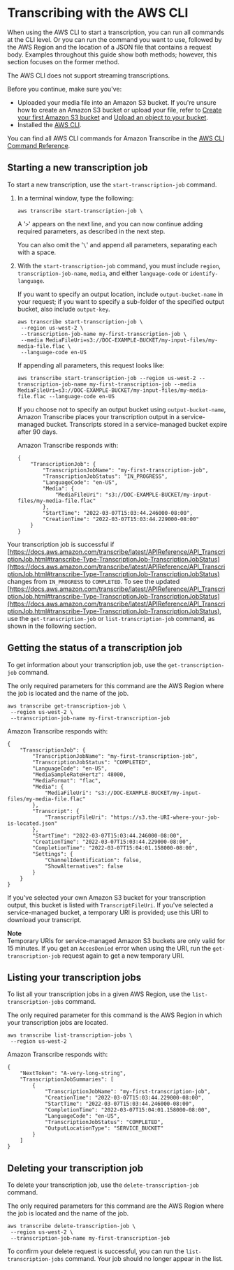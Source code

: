 # Transcribing with the AWS CLI<a name="getting-started-cli"></a>

When using the AWS CLI to start a transcription, you can run all commands at the CLI level\. Or you can run the command you want to use, followed by the AWS Region and the location of a JSON file that contains a request body\. Examples throughout this guide show both methods; however, this section focuses on the former method\.

The AWS CLI does not support streaming transcriptions\.

Before you continue, make sure you've:
+ Uploaded your media file into an Amazon S3 bucket\. If you're unsure how to create an Amazon S3 bucket or upload your file, refer to [Create your first Amazon S3 bucket](https://docs.aws.amazon.com/AmazonS3/latest/userguide/creating-bucket.html) and [Upload an object to your bucket](https://docs.aws.amazon.com/AmazonS3/latest/userguide/uploading-an-object-bucket.html)\.
+ Installed the [AWS CLI](getting-started.md#getting-started-api)\.

You can find all AWS CLI commands for Amazon Transcribe in the [AWS CLI Command Reference](https://awscli.amazonaws.com/v2/documentation/api/latest/reference/transcribe/index.html#cli-aws-transcribe)\.

## Starting a new transcription job<a name="getting-started-cli-start-job"></a>

To start a new transcription, use the `start-transcription-job` command\.

1. In a terminal window, type the following:

   ```
   aws transcribe start-transcription-job \
   ```

   A '`>`' appears on the next line, and you can now continue adding required parameters, as described in the next step\.

   You can also omit the '`\`' and append all parameters, separating each with a space\.

1. With the `start-transcription-job` command, you must include `region`, `transcription-job-name`, `media`, and either `language-code` or `identify-language`\.

   If you want to specify an output location, include `output-bucket-name` in your request; if you want to specify a sub\-folder of the specified output bucket, also include `output-key`\.

   ```
   aws transcribe start-transcription-job \
    --region us-west-2 \
    --transcription-job-name my-first-transcription-job \
    --media MediaFileUri=s3://DOC-EXAMPLE-BUCKET/my-input-files/my-media-file.flac \
    --language-code en-US
   ```

   If appending all parameters, this request looks like:

   ```
   aws transcribe start-transcription-job --region us-west-2 --transcription-job-name my-first-transcription-job --media MediaFileUri=s3://DOC-EXAMPLE-BUCKET/my-input-files/my-media-file.flac --language-code en-US
   ```

   If you choose not to specify an output bucket using `output-bucket-name`, Amazon Transcribe places your transcription output in a service\-managed bucket\. Transcripts stored in a service\-managed bucket expire after 90 days\.

   Amazon Transcribe responds with:

   ```
   {
       "TranscriptionJob": {
           "TranscriptionJobName": "my-first-transcription-job",
           "TranscriptionJobStatus": "IN_PROGRESS",
           "LanguageCode": "en-US",
           "Media": {
               "MediaFileUri": "s3://DOC-EXAMPLE-BUCKET/my-input-files/my-media-file.flac"
           },
           "StartTime": "2022-03-07T15:03:44.246000-08:00",
           "CreationTime": "2022-03-07T15:03:44.229000-08:00"
       }
   }
   ```

Your transcription job is successful if [https://docs.aws.amazon.com/transcribe/latest/APIReference/API_TranscriptionJob.html#transcribe-Type-TranscriptionJob-TranscriptionJobStatus](https://docs.aws.amazon.com/transcribe/latest/APIReference/API_TranscriptionJob.html#transcribe-Type-TranscriptionJob-TranscriptionJobStatus) changes from `IN_PROGRESS` to `COMPLETED`\. To see the updated [https://docs.aws.amazon.com/transcribe/latest/APIReference/API_TranscriptionJob.html#transcribe-Type-TranscriptionJob-TranscriptionJobStatus](https://docs.aws.amazon.com/transcribe/latest/APIReference/API_TranscriptionJob.html#transcribe-Type-TranscriptionJob-TranscriptionJobStatus), use the `get-transcription-job` or `list-transcription-job` command, as shown in the following section\.

## Getting the status of a transcription job<a name="getting-started-cli-get-job"></a>

To get information about your transcription job, use the `get-transcription-job` command\.

The only required parameters for this command are the AWS Region where the job is located and the name of the job\.

```
aws transcribe get-transcription-job \
 --region us-west-2 \
 --transcription-job-name my-first-transcription-job
```

Amazon Transcribe responds with:

```
{
    "TranscriptionJob": {
        "TranscriptionJobName": "my-first-transcription-job",
        "TranscriptionJobStatus": "COMPLETED",
        "LanguageCode": "en-US",
        "MediaSampleRateHertz": 48000,
        "MediaFormat": "flac",
        "Media": {
            "MediaFileUri": "s3://DOC-EXAMPLE-BUCKET/my-input-files/my-media-file.flac"
        },
        "Transcript": {
            "TranscriptFileUri": "https://s3.the-URI-where-your-job-is-located.json"
        },
        "StartTime": "2022-03-07T15:03:44.246000-08:00",
        "CreationTime": "2022-03-07T15:03:44.229000-08:00",
        "CompletionTime": "2022-03-07T15:04:01.158000-08:00",
        "Settings": {
            "ChannelIdentification": false,
            "ShowAlternatives": false
        }
    }
}
```

If you've selected your own Amazon S3 bucket for your transcription output, this bucket is listed with `TranscriptFileUri`\. If you've selected a service\-managed bucket, a temporary URI is provided; use this URI to download your transcript\.

**Note**  
Temporary URIs for service\-managed Amazon S3 buckets are only valid for 15 minutes\. If you get an `AccesDenied` error when using the URI, run the `get-transcription-job` request again to get a new temporary URI\.

## Listing your transcription jobs<a name="getting-started-cli-list-jobs"></a>

To list all your transcription jobs in a given AWS Region, use the `list-transcription-jobs` command\.

The only required parameter for this command is the AWS Region in which your transcription jobs are located\.

```
aws transcribe list-transcription-jobs \
 --region us-west-2
```

Amazon Transcribe responds with:

```
{
    "NextToken": "A-very-long-string",
    "TranscriptionJobSummaries": [
        {
            "TranscriptionJobName": "my-first-transcription-job",
            "CreationTime": "2022-03-07T15:03:44.229000-08:00",
            "StartTime": "2022-03-07T15:03:44.246000-08:00",
            "CompletionTime": "2022-03-07T15:04:01.158000-08:00",
            "LanguageCode": "en-US",
            "TranscriptionJobStatus": "COMPLETED",
            "OutputLocationType": "SERVICE_BUCKET"
        }        
    ]
}
```

## Deleting your transcription job<a name="getting-started-cli-delete-job"></a>

To delete your transcription job, use the `delete-transcription-job` command\.

The only required parameters for this command are the AWS Region where the job is located and the name of the job\.

```
aws transcribe delete-transcription-job \
 --region us-west-2 \
 --transcription-job-name my-first-transcription-job
```

To confirm your delete request is successful, you can run the `list-transcription-jobs` command\. Your job should no longer appear in the list\.